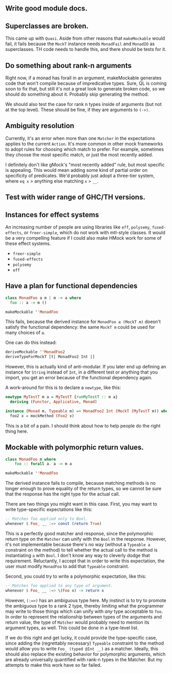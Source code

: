 ## Write good module docs.

## Superclasses are broken.

This came up with `Quasi`.  Aside from other reasons that `makeMockable` would
fail, it fails because the `MockT` instance needs `MonadFail` and `MonadIO` as
superclasses.  TH code needs to handle this, and there should be tests for it.

## Do something about rank-n arguments

Right now, if a monad has forall in an argument, makeMockable generates code
that won't compile because of impredicative types.  Sure, QL is coming soon to
fix that, but still it's not a great look to generate broken code, so we should
do something about it.  Probably skip generating the method.

We should also test the case for rank n types inside of arguments (but not at
the top level).  These should be fine, if they are arguments to `(->)`.

## Ambiguity resolution

Currently, it's an error when more than one `Matcher` in the expectations
applies to the current `Action`.  It's more common in other mock frameworks to
adopt rules for choosing which match to prefer.  For example, sometimes they
choose the most specific match, or just the most recently added.

I definitely don't like gMock's "most recently added" rule, but most specific is
appealing.  This would mean adding some kind of partial order on specificity of
predicates.  We'd probably just adopt a three-tier system, where `eq x` >
anything else matching `x` > `__`.

## Test with wider range of GHC/TH versions.

## Instances for effect systems

An increasing number of people are using libraries like `eff`, `polysemy`,
`fused-effects`, or `freer-simple`, which do not work with mtl-style classes.
It would be a very compelling feature if I could also make HMock work for some
of these effect systems.

* `freer-simple`
* `fused-effects`
* `polysemy`
* `eff`

## Have a plan for functional dependencies

``` haskell
class MonadFoo a m | m -> a where
  foo :: a -> m ()

makeMockable ''MonadFoo
```

This fails, because the derived instance for `MonadFoo a (MockT m)` doesn't
satisfy the functional dependency: the same `MockT m` could be used for many
choices of `a`.

One can do this instead:

``` haskell
deriveMockable ''MonadFoo2
deriveTypeForMockT [t| MonadFoo2 Int |]
```

However, this is actually kind of anti-modular.  If you later end up defining an
instance for `String` instead of `Int`, in a different test or anything that you
import, you get an error because of the functional dependency again.

A work-around for this is to declare a `newtype`, like this:

``` haskell
newtype MyTestT m a = MyTestT {runMyTestT :: m a}
  deriving (Functor, Applicative, Monad)

instance (Monad m, Typeable m) => MonadFoo2 Int (MockT (MyTestT m)) where
  foo2 x = mockMethod (Foo2 x)
```

This is a bit of a pain.  I should think about how to help people do the right
thing here.

## Mockable with polymorphic return values.

``` haskell
class MonadFoo m where
    foo :: forall a. a -> m a

makeMockable ''MonadFoo
```

The derived instance fails to compile, because matching methods is no longer
enough to prove equality of the return types, so we cannot be sure that the
response has the right type for the actual call.

There are two things you might want in this case.  First, you may want to write
type-specific expectations like this:

``` haskell
-- Matches foo applied only to Bool.
whenever $ Foo_ __ :=> const (return True)
```

This is a perfectly good matcher and response, since the polymorphic return
type on the `Matcher` can unify with the `Bool` in the response.  However, it's
not implementable because there's no way (without a `Typeable a` constraint on
the method) to tell whether the actual call to the method is instantiating `a`
with `Bool`.  I don't know any way to cleverly dodge that requirement.
Reluctantly, I accept that in order to write this expectation, the user must
modify `MonadFoo` to add that `Typeable` constraint.

Second, you could try to write a polymorphic expectation, like this:

``` haskell
-- Matches foo applied to any type of argument.
whenever $ Foo_ __ :=> \(Foo x) -> return x
```

However, `(:=>)` has an ambiguous type here.  My instinct is to try to promote
the ambiguous type to a rank 2 type, thereby limiting what the programmer may
write to those things which can unify with *any* type acceptable to `foo`.  In
order to represent the relationship between types of the arguments and return
value, the type of `Matcher` would probably need to mention its argument types,
as well.  This could be done in a type-level list.

If we do this right and get lucky, it could provide the type-specific case,
since adding the (regrettably necessary) `Typeable` constraint to the method
would allow you to write `Foo_ (typed @Int __)` as a matcher.  Ideally, this
should also replace the existing behavior for polymorphic arguments, which are
already universally quantified with rank-n types in the Matcher.  But my
attempts to make this work have so far failed.
